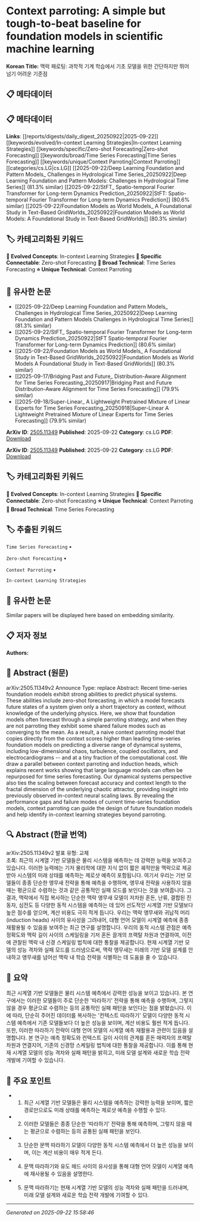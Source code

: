 # Context parroting: A simple but tough-to-beat baseline for foundation models in scientific machine learning

**Korean Title:** 맥락 패로팅: 과학적 기계 학습에서 기초 모델을 위한 간단하지만 뛰어넘기 어려운 기준점

## 📋 메타데이터

## 📋 메타데이터

**Links**: [[reports/digests/daily_digest_20250922|2025-09-22]] [[keywords/evolved/In-context Learning Strategies|In-context Learning Strategies]] [[keywords/specific/Zero-shot Forecasting|Zero-shot Forecasting]] [[keywords/broad/Time Series Forecasting|Time Series Forecasting]] [[keywords/unique/Context Parroting|Context Parroting]] [[categories/cs.LG|cs.LG]] [[2025-09-22/Deep Learning Foundation and Pattern Models_ Challenges in Hydrological Time Series_20250922|Deep Learning Foundation and Pattern Models: Challenges in Hydrological Time Series]] (81.3% similar) [[2025-09-22/StFT_ Spatio-temporal Fourier Transformer for Long-term Dynamics Prediction_20250922|StFT: Spatio-temporal Fourier Transformer for Long-term Dynamics Prediction]] (80.6% similar) [[2025-09-22/Foundation Models as World Models_ A Foundational Study in Text-Based GridWorlds_20250922|Foundation Models as World Models: A Foundational Study in Text-Based GridWorlds]] (80.3% similar)

## 🏷️ 카테고리화된 키워드
**🚀 Evolved Concepts**: In-context Learning Strategies
**🔗 Specific Connectable**: Zero-shot Forecasting
**🔬 Broad Technical**: Time Series Forecasting
**⭐ Unique Technical**: Context Parroting
## 🔗 유사한 논문
- [[2025-09-22/Deep Learning Foundation and Pattern Models_ Challenges in Hydrological Time Series_20250922|Deep Learning Foundation and Pattern Models Challenges in Hydrological Time Series]] (81.3% similar)
- [[2025-09-22/StFT_ Spatio-temporal Fourier Transformer for Long-term Dynamics Prediction_20250922|StFT Spatio-temporal Fourier Transformer for Long-term Dynamics Prediction]] (80.6% similar)
- [[2025-09-22/Foundation Models as World Models_ A Foundational Study in Text-Based GridWorlds_20250922|Foundation Models as World Models A Foundational Study in Text-Based GridWorlds]] (80.3% similar)
- [[2025-09-17/Bridging Past and Future_ Distribution-Aware Alignment for Time Series Forecasting_20250917|Bridging Past and Future Distribution-Aware Alignment for Time Series Forecasting]] (79.9% similar)
- [[2025-09-18/Super-Linear_ A Lightweight Pretrained Mixture of Linear Experts for Time Series Forecasting_20250918|Super-Linear A Lightweight Pretrained Mixture of Linear Experts for Time Series Forecasting]] (79.9% similar)


**ArXiv ID**: [2505.11349](https://arxiv.org/abs/2505.11349)
**Published**: 2025-09-22
**Category**: cs.LG
**PDF**: [Download](https://arxiv.org/pdf/2505.11349.pdf)


**ArXiv ID**: [2505.11349](https://arxiv.org/abs/2505.11349)
**Published**: 2025-09-22
**Category**: cs.LG
**PDF**: [Download](https://arxiv.org/pdf/2505.11349.pdf)

## 🏷️ 카테고리화된 키워드
**🚀 Evolved Concepts**: In-context Learning Strategies
**🔗 Specific Connectable**: Zero-shot Forecasting
**⭐ Unique Technical**: Context Parroting
**🔬 Broad Technical**: Time Series Forecasting

## 🏷️ 추출된 키워드



`Time Series Forecasting` • 

`Zero-shot Forecasting` • 

`Context Parroting` • 

`In-context Learning Strategies`



## 🔗 유사한 논문

Similar papers will be displayed here based on embedding similarity.

## 📋 저자 정보

**Authors:** 

## 📄 Abstract (원문)

arXiv:2505.11349v2 Announce Type: replace 
Abstract: Recent time-series foundation models exhibit strong abilities to predict physical systems. These abilities include zero-shot forecasting, in which a model forecasts future states of a system given only a short trajectory as context, without knowledge of the underlying physics. Here, we show that foundation models often forecast through a simple parroting strategy, and when they are not parroting they exhibit some shared failure modes such as converging to the mean. As a result, a naive context parroting model that copies directly from the context scores higher than leading time-series foundation models on predicting a diverse range of dynamical systems, including low-dimensional chaos, turbulence, coupled oscillators, and electrocardiograms -- and at a tiny fraction of the computational cost. We draw a parallel between context parroting and induction heads, which explains recent works showing that large language models can often be repurposed for time series forecasting. Our dynamical systems perspective also ties the scaling between forecast accuracy and context length to the fractal dimension of the underlying chaotic attractor, providing insight into previously observed in-context neural scaling laws. By revealing the performance gaps and failure modes of current time-series foundation models, context parroting can guide the design of future foundation models and help identify in-context learning strategies beyond parroting.

## 🔍 Abstract (한글 번역)

arXiv:2505.11349v2 발표 유형: 교체  
초록: 최근의 시계열 기반 모델들은 물리 시스템을 예측하는 데 강력한 능력을 보여주고 있습니다. 이러한 능력에는 기저 물리학에 대한 지식 없이 짧은 궤적만을 맥락으로 제공받아 시스템의 미래 상태를 예측하는 제로샷 예측이 포함됩니다. 여기서 우리는 기반 모델들이 종종 단순한 앵무새 전략을 통해 예측을 수행하며, 앵무새 전략을 사용하지 않을 때는 평균으로 수렴하는 것과 같은 공통적인 실패 모드를 보인다는 것을 보여줍니다. 그 결과, 맥락에서 직접 복사하는 단순한 맥락 앵무새 모델이 저차원 혼돈, 난류, 결합된 진동자, 심전도 등 다양한 동적 시스템을 예측하는 데 있어 선도적인 시계열 기반 모델보다 높은 점수를 얻으며, 계산 비용도 극히 적게 듭니다. 우리는 맥락 앵무새와 귀납적 머리(induction heads) 사이의 유사성을 그려내어, 대형 언어 모델이 시계열 예측에 종종 재활용될 수 있음을 보여주는 최근 연구를 설명합니다. 우리의 동적 시스템 관점은 예측 정확도와 맥락 길이 사이의 스케일링을 기저 혼돈 끌개의 프랙탈 차원과 연결하여, 이전에 관찰된 맥락 내 신경 스케일링 법칙에 대한 통찰을 제공합니다. 현재 시계열 기반 모델의 성능 격차와 실패 모드를 드러냄으로써, 맥락 앵무새는 미래의 기반 모델 설계를 안내하고 앵무새를 넘어선 맥락 내 학습 전략을 식별하는 데 도움을 줄 수 있습니다.

## 📝 요약

최근 시계열 기반 모델들은 물리 시스템 예측에서 강력한 성능을 보이고 있습니다. 본 연구에서는 이러한 모델들이 주로 단순한 '따라하기' 전략을 통해 예측을 수행하며, 그렇지 않을 경우 평균으로 수렴하는 등의 공통적인 실패 패턴을 보인다는 점을 밝혔습니다. 이에 따라, 단순히 주어진 데이터를 복사하는 '컨텍스트 따라하기' 모델이 다양한 동적 시스템 예측에서 기존 모델들보다 더 높은 성능을 보이며, 계산 비용도 훨씬 적게 듭니다. 또한, 이러한 따라하기 전략이 대형 언어 모델의 시계열 예측 재활용과 관련이 있음을 설명합니다. 본 연구는 예측 정확도와 컨텍스트 길이 사이의 관계를 혼돈 매력자의 프랙탈 차원과 연결지어, 기존의 신경망 스케일링 법칙에 대한 통찰을 제공합니다. 이를 통해 현재 시계열 모델의 성능 격차와 실패 패턴을 밝히고, 미래 모델 설계와 새로운 학습 전략 개발에 기여할 수 있습니다.

## 🎯 주요 포인트


- 1. 최근 시계열 기반 모델들은 물리 시스템을 예측하는 강력한 능력을 보이며, 짧은 경로만으로도 미래 상태를 예측하는 제로샷 예측을 수행할 수 있다.

- 2. 이러한 모델들은 종종 단순한 '따라하기' 전략을 통해 예측하며, 그렇지 않을 때는 평균으로 수렴하는 등의 공통된 실패 패턴을 보인다.

- 3. 단순한 문맥 따라하기 모델이 다양한 동적 시스템 예측에서 더 높은 성능을 보이며, 이는 계산 비용이 매우 적게 든다.

- 4. 문맥 따라하기와 유도 헤드 사이의 유사성을 통해 대형 언어 모델이 시계열 예측에 재사용될 수 있음을 설명한다.

- 5. 문맥 따라하기는 현재 시계열 기반 모델의 성능 격차와 실패 패턴을 드러내며, 미래 모델 설계와 새로운 학습 전략 개발에 기여할 수 있다.


---

*Generated on 2025-09-22 15:58:46*